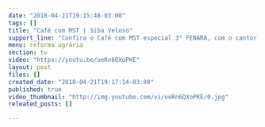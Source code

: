 ```yaml
---
date: "2018-04-21T19:15:48-03:00"
tags: []
title: "Café com MST | Siba Veloso"
support_line: "Confira o Café com MST especial 3° FENARA, com o cantor pernambucano que irá se apresentar em nossa feira nacional! "
menu: reforma agrária
section: tv
video: "https://youtu.be/ueRn6QXoPKE"
layout: post
files: []
created_date: "2018-04-21T19:17:14-03:00"
published: true
video_thumbnail: "http://img.youtube.com/vi/ueRn6QXoPKE/0.jpg"
releated_posts: []

---
```

